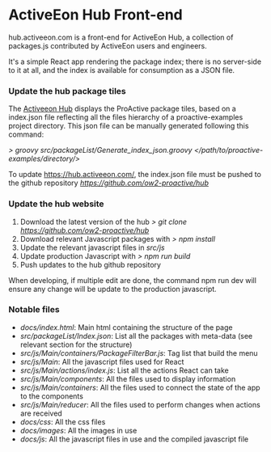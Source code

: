ActiveEon Hub Front-end
========================

hub.activeeon.com is a front-end for ActiveEon Hub, a collection of packages.js contributed by ActiveEon users and engineers.

It's a simple React app rendering the package index; there is no server-side to it at all, and the index is available for consumption as a JSON file.


### Update the hub package tiles

The [Activeeon Hub](https://hub.activeeon.com/) displays the ProActive package tiles, based on a index.json file reflecting all the files hierarchy of a proactive-examples project directory.
This json file can be manually generated following this command:

*> groovy src/packageList/Generate_index_json.groovy </path/to/proactive-examples/directory/>*

To update https://hub.activeeon.com/, the index.json file must be pushed to the github repository *https://github.com/ow2-proactive/hub*


### Update the hub website

1. Download the latest version of the hub *> git clone https://github.com/ow2-proactive/hub*
2. Download relevant Javascript packages with *> npm install*
3. Update the relevant javascript files in *src/js*
4. Update production Javascript with *> npm run build*
5. Push updates to the hub github repository

When developing, if multiple edit are done, the command npm run dev will ensure any change will be update to the production javascript.


### Notable files

- *docs/index.html*: Main html containing the structure of the page
- *src/packageList/Index.json*: List all the packages with meta-data (see relevant section for the structure)
- *src/js/Main/containers/PackageFilterBar.js*: Tag list that build the menu
- *src/js/Main*: All the javascript files used for React
- *src/js/Main/actions/index.js*: List all the actions React can take
- *src/js/Main/components*: All the files used to display information
- *src/js/Main/containers*: All the files used to connect the state of the app to the components
- *src/js/Main/reducer*: All the files used to perform changes when actions are received
- *docs/css*: All the css files
- *docs/images*: All the images in use
- *docs/js*: All the javascript files in use and the compiled javascript file